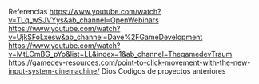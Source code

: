 Referencias
https://www.youtube.com/watch?v=TLq_wSJVYys&ab_channel=OpenWebinars
https://www.youtube.com/watch?v=UjkSFoLxesw&ab_channel=Dave%2FGameDevelopment
https://www.youtube.com/watch?v=MtLCmBG_pYo&list=LL&index=1&ab_channel=ThegamedevTraum
https://gamedev-resources.com/point-to-click-movement-with-the-new-input-system-cinemachine/
Dios
Codigos de proyectos anteriores
